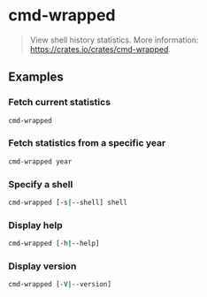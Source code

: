 # cmd-wrapped

> View shell history statistics. More information: <https://crates.io/crates/cmd-wrapped>.

## Examples

### Fetch current statistics

```bash
cmd-wrapped
```

### Fetch statistics from a specific year

```bash
cmd-wrapped year
```

### Specify a shell

```bash
cmd-wrapped [-s|--shell] shell
```

### Display help

```bash
cmd-wrapped [-h|--help]
```

### Display version

```bash
cmd-wrapped [-V|--version]
```
